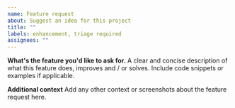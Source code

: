 ```yaml
---
name: Feature request
about: Suggest an idea for this project
title: ""
labels: enhancement, triage required
assignees: ""
---
```


**What's the feature you'd like to ask for.**
A clear and concise description of what this feature does, improves and / or solves. Include code snippets or examples if applicable.

**Additional context**
Add any other context or screenshots about the feature request here.
